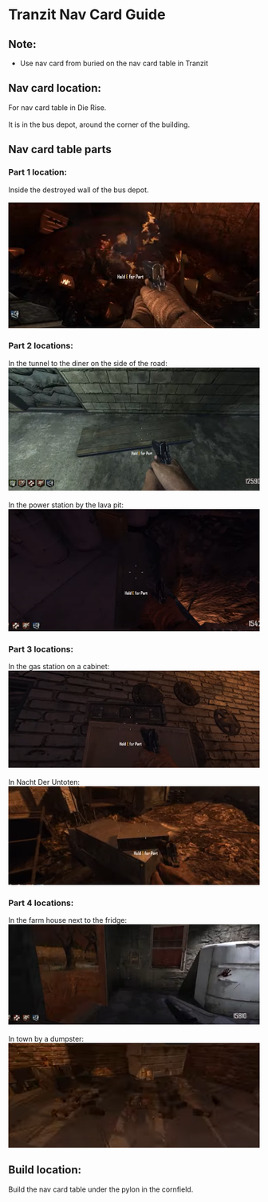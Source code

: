 # Tranzit Nav Card Guide

## Note:
* Use nav card from buried on the nav card table in Tranzit

## Nav card location:
For nav card table in Die Rise.\
\
It is in the bus depot, around the corner of the building.

## Nav card table parts

### Part 1 location:
Inside the destroyed wall of the bus depot.\
\
![alt text](images/img13.png)

### Part 2 locations:
In the tunnel to the diner on the side of the road:\
![alt text](images/img14.png)\
\
In the power station by the lava pit:\
![alt text](images/img15.png)

### Part 3 locations:
In the gas station on a cabinet:\
![alt text](images/img16.png)\
\
In Nacht Der Untoten:\
![alt text](images/img17.png)

### Part 4 locations:
In the farm house next to the fridge:\
![alt text](images/img18.png)\
\
In town by a dumpster:\
![alt text](images/img19.png)

## Build location:
Build the nav card table under the pylon in the cornfield.
